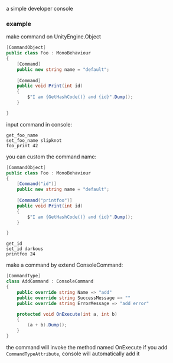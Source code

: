 a simple developer console

### example

make command on UnityEngine.Object

```cs
[CommandObject]
public class Foo : MonoBehaviour
{
    [Command]
    public new string name = "default";
    
    [Command]
    public void Print(int id)
    {
        $"I am {GetHashCode()} and {id}".Dump();
    }

}
```

input command in console:
```
get_foo_name
set_foo_name slipknot
foo_print 42
```

you can custom the command name:
```cs
[CommandObject]
public class Foo : MonoBehaviour
{
    [Command("id")]
    public new string name = "default";
    
    [Command("printfoo")]
    public void Print(int id)
    {
        $"I am {GetHashCode()} and {id}".Dump();
    }

}
```

```
get_id
set_id darkous
printfoo 24
```

make a command by extend ConsoleCommand:
```cs
[CommandType]
class AddCommand : ConsoleCommand
{
    public override string Name => "add"
    public override string SuccessMessage => ""
    public override string ErrorMessage => "add error"

    protected void OnExecute(int a, int b)
    {
        (a + b).Dump();
    }
}
```

the command will invoke the method named OnExecute
if you add `CommandTypeAttribute`, console will automatically add it


